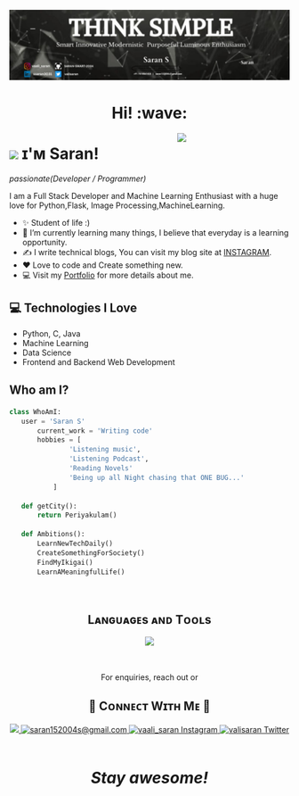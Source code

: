 [![Social banner for SARAN-SMART-2004](https://github.com/SARAN-SMART-2004/SARAN-SMART-2004/blob/main/assets/Banner2.jpeg)](https://saran-smart-2004.github.io/Personal-Portfolio/)
<h1 align='center'> Hi! :wave:</h1>

<!--Night Owl image-->
<div>
  <img align="right" width="40%" src="https://owlbertsio-resized.s3.amazonaws.com/Popper.psd.full.png">
</div>

<!--Header Name-->
# <img src="https://emojis.slackmojis.com/emojis/images/1531849430/4246/blob-sunglasses.gif?1531849430" width="30"/> ɪ'ᴍ Saran! 
*passionate(Developer / Programmer)*
<br /> 

<!--Start Intro-->               
<p align="left">I am a Full Stack Developer and Machine Learning Enthusiast with a huge love for Python,Flask, Image Processing,MachineLearning. </p>

- ✨ Student of life :)
- 🌱 I’m currently learning many things, I believe that everyday is a learning opportunity.
- ✍ I write technical blogs, You can visit my blog site at [INSTAGRAM](https://www.instagram.com/vaali_saran).
- ❤  Love to code and Create something new.
- 💻 Visit my [Portfolio](https://saran-smart-2004.github.io/Personal-Portfolio/) for more details about me.
<!--End Intro-->

## :computer: Technologies I Love
* Python, C, Java
* Machine Learning
* Data Science
* Frontend and Backend Web Development


 ## Who am I?
 ```python
 class WhoAmI:
 	user = 'Saran S'
		current_work = 'Writing code'
		hobbies = [
				'Listening music',
				'Listening Podcast',
				'Reading Novels'
				'Being up all Night chasing that ONE BUG...'
			]
	
	def getCity():
		return Periyakulam()
	
	def Ambitions():
		LearnNewTechDaily()
		CreateSomethingForSociety()
		FindMyIkigai()
		LearnAMeaningfulLife()
    
	
 ```
<!--Languages and Tools Section-->       
<h2 align="center">Lᴀɴɢᴜᴀɢᴇs ᴀɴᴅ Tᴏᴏʟs</h2> 
<p align="center">
<img width="500px"  src="https://skillicons.dev/icons?i=py,c,java,js,html,css,bootstrap,flask,django,mongodb,tensorflow,git,vscode,postman,linux,jquery,eclipse,github,mysql,sqlite&perline=10"  />
</p>
<br />





<!--Contact Section--> 
<p align='center'>For enquiries, reach out or</p>


<h2 align="center">🤝 Cᴏɴɴᴇᴄᴛ Wɪᴛʜ Mᴇ 🤝 </h2>
<div align="center">
 <a href="https://www.linkedin.com/in/ssaran3031/" target="_blank">
<img src="https://img.shields.io/badge/linkedin-%231E77B5.svg?&style=for-the-badge&logo=linkedin&logoColor=white alt=linkedin style="margin-bottom: 5px;" />
</a>
  
<a href="mailto:saran152004s@gmail.com" target="_blank">
<img src="https://img.shields.io/badge/Gmail-D14836?style=for-the-badge&logo=gmail&logoColor=white" alt=saran152004s@gmail.com mail style="margin-bottom: 5px;" />
</a>

<a href="https://www.instagram.com/vaali_saran" target="_blank">
<img src="https://img.shields.io/badge/Instagram-E4405F?style=for-the-badge&logo=instagram&logoColor=white" alt="vaali_saran Instagram" style="margin-bottom:5px;"/>
</a>

<a href="https://twitter.com/valisaran" target="_blank">
<img src="https://img.shields.io/badge/Twitter-1DA1F2?style=for-the-badge&logo=twitter&logoColor=white" alt="valisaran Twitter" style="margin-bottom: 5px;" />
</a>
</div>
<br/>

<h1 align='center'><i>Stay awesome!</i></h1>
